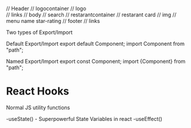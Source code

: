 // Header
// logocontainer
//   logo  
//   links
// body
//   search
//   restarantcontainer
//   restarant card
//    img
      // menu name star-rating
// footer
//   links

Two types of Export/Import

Default Export/Import
export default Component; import Component from "path";

Named Export/Import
export const Component; import {Component} from "path";

# React Hooks 
Normal JS utility functions

-useState() - Superpowerful State Variables in react
-useEffect()
